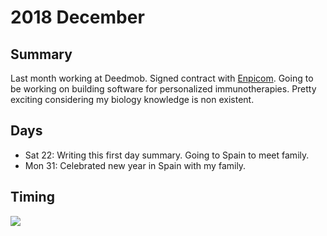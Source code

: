 # 2018 December

## Summary

Last month working at Deedmob. Signed contract with [Enpicom](https://www.enpicom.com). Going to be working on building software for personalized immunotherapies. Pretty exciting considering my biology knowledge is non existent.

## Days

- Sat 22: Writing this first day summary. Going to Spain to meet family.
- Mon 31: Celebrated new year in Spain with my family.

## Timing

![](https://i.imgur.com/vjSgM2T.png)
